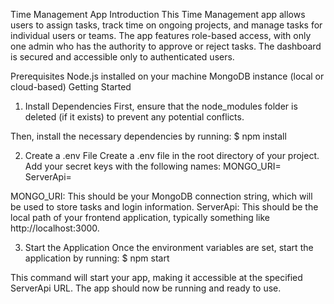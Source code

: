 Time Management App
Introduction
This Time Management app allows users to assign tasks, track time on ongoing projects, and manage tasks for individual users or teams. The app features role-based access, with only one admin who has the authority to approve or reject tasks. The dashboard is secured and accessible only to authenticated users.

Prerequisites
Node.js installed on your machine
MongoDB instance (local or cloud-based)
Getting Started
1. Install Dependencies
First, ensure that the node_modules folder is deleted (if it exists) to prevent any potential conflicts.

Then, install the necessary dependencies by running:
$ npm install

2. Create a .env File
Create a .env file in the root directory of your project. Add your secret keys with the following names:
MONGO_URI=<Your MongoDB URI>
ServerApi=<Your Frontend Local Path>

MONGO_URI: This should be your MongoDB connection string, which will be used to store tasks and login information.
ServerApi: This should be the local path of your frontend application, typically something like http://localhost:3000.


3. Start the Application
Once the environment variables are set, start the application by running:
$ npm start

This command will start your app, making it accessible at the specified ServerApi URL. The app should now be running and ready to use.
